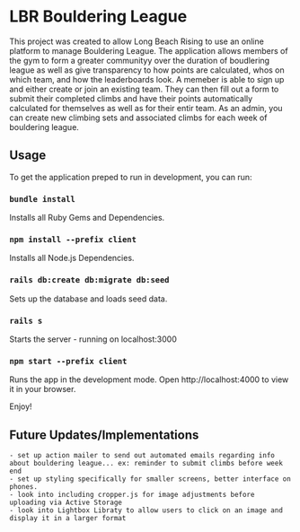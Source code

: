 # LBR Bouldering League 

This project was created to allow Long Beach Rising to use an online platform to manage Bouldering League.  The application allows members of the gym to form a greater communityy over the duration of boudlering league as well as give transparency to how points are calculated, whos on which team, and how the leaderboards look. A memeber is able to sign up and either create or join an existing team.  They can then fill out a form to submit their completed climbs and have their points automatically calculated for themselves as well as for their entir team. As an admin, you can create new climbing sets and associated climbs for each week of bouldering league.   

## Usage

To get the application preped to run in development, you can run:

### `bundle install`

Installs all Ruby Gems and Dependencies.

### `npm install --prefix client`

Installs all Node.js Dependencies.

### `rails db:create db:migrate db:seed`

Sets up the database and loads seed data.

### `rails s`

Starts the server - running on localhost:3000

### `npm start --prefix client`

Runs the app in the development mode.
Open http://localhost:4000 to view it in your browser.

Enjoy!

## Future Updates/Implementations

    - set up action mailer to send out automated emails regarding info about bouldering league... ex: reminder to submit climbs before week end
    - set up styling specifically for smaller screens, better interface on phones.
    - look into including cropper.js for image adjustments before uploading via Active Storage
    - look into Lightbox Libraty to allow users to click on an image and display it in a larger format

